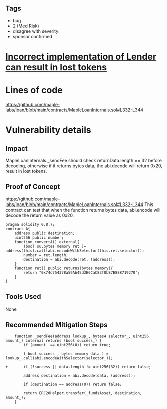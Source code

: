 ## Tags

- bug
- 2 (Med Risk)
- disagree with severity
- sponsor confirmed

# [Incorrect implementation of Lender can result in lost tokens](https://github.com/code-423n4/2022-03-maple-findings/issues/16) 

# Lines of code

https://github.com/maple-labs/loan/blob/main/contracts/MapleLoanInternals.sol#L332-L344


# Vulnerability details

## Impact
MapleLoanInternals._sendFee should check returnData.length == 32 before decoding, otherwise if it returns bytes data, the abi.decode will return 0x20, result in lost tokens.
## Proof of Concept
https://github.com/maple-labs/loan/blob/main/contracts/MapleLoanInternals.sol#L332-L344
This contract can test that when the function returns bytes data, abi.encode will decode the return value as 0x20.
```
pragma solidity 0.8.7;
contract A{
    address public destination;
    uint256 public number;
    function convertA() external{
        (bool su,bytes memory ret )= address(this).call(abi.encodeWithSelector(this.ret.selector));
        number = ret.length;
        destination = abi.decode(ret, (address));
    }
    function ret() public returns(bytes memory){
        return "0x74d754378a59Ab45d3E6CaC83f0b87E8E8719270";
    }
}
```
## Tools Used
None
## Recommended Mitigation Steps
```
    function _sendFee(address lookup_, bytes4 selector_, uint256 amount_) internal returns (bool success_) {
        if (amount_ == uint256(0)) return true;

        ( bool success , bytes memory data ) = lookup_.call(abi.encodeWithSelector(selector_));

+       if (!success || data.length != uint256(32)) return false;

        address destination = abi.decode(data, (address));

        if (destination == address(0)) return false;

        return ERC20Helper.transfer(_fundsAsset, destination, amount_);
    }
```



